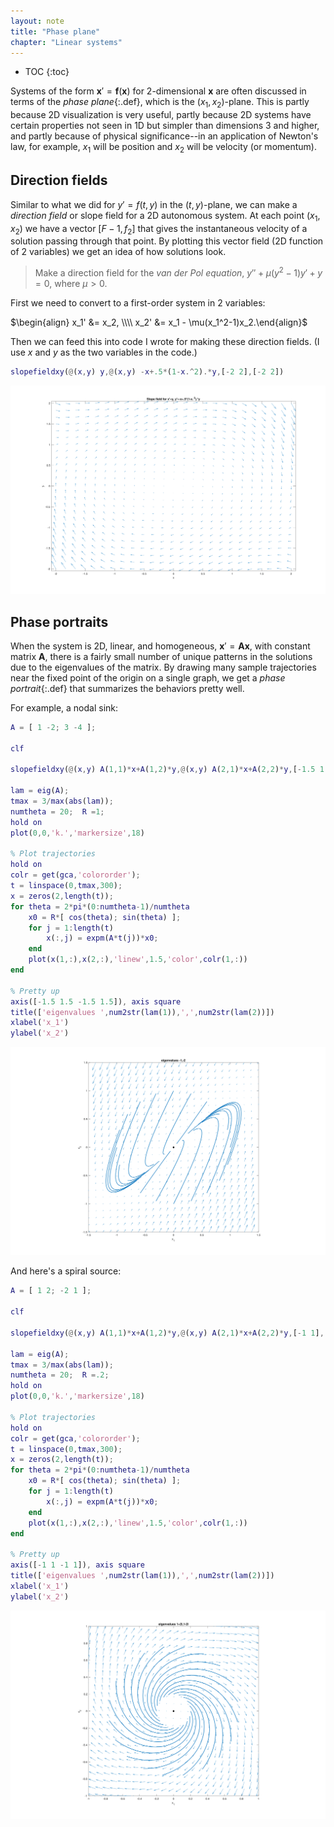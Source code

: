 ```yaml
---
layout: note
title: "Phase plane"
chapter: "Linear systems"
---
```

* TOC
{:toc}

Systems of the form $\mathbf{x}'=\mathbf{f}(\mathbf{x})$ for 2-dimensional $\mathbf{x}$ are often discussed in terms of the *phase plane*{:.def}, which is the $(x_1,x_2)$-plane. This is partly because 2D visualization is very useful, partly because 2D systems have certain properties not seen in 1D but simpler than dimensions 3 and higher, and partly because of physical significance--in an application of Newton's law, for example, $x_1$ will be position and $x_2$ will be velocity (or momentum).

## Direction fields

Similar to what we did for $y'=f(t,y)$ in the $(t,y)$-plane, we can make a *direction field* or slope field for a 2D autonomous system. At each point $(x_1,x_2)$ we have a vector $[F-1,f_2]$ that gives the instantaneous velocity of a solution passing through that point. By plotting this vector field (2D function of 2 variables) we get an idea of how solutions look.

> Make a direction field for the *van der Pol equation*, $y''+\mu(y^2-1)y'+y=0$, where $\mu>0$. 

First we need to convert to a first-order system in 2 variables:

$\begin{align} x_1' &= x_2, \\\\ x_2' &= x_1 - \mu(x_1^2-1)x_2.\end{align}$

Then we can feed this into code I wrote for making these direction fields. (I use $x$ and $y$ as the two variables in the code.) 

```matlab
slopefieldxy(@(x,y) y,@(x,y) -x+.5*(1-x.^2).*y,[-2 2],[-2 2])
```
![van der Pol](vanderPol.svg) 


## Phase portraits

When the system is 2D, linear, and homogeneous, $\mathbf{x}'=\mathbf{A}\mathbf{x}$, with constant matrix $\mathbf{A}$, there is a fairly small number of unique patterns in the solutions due to the eigenvalues of the matrix. By drawing many sample trajectories near the fixed point of the origin on a single graph, we get a *phase portrait*{:.def} that summarizes the behaviors pretty well.

For example, a nodal sink:

```matlab
A = [ 1 -2; 3 -4 ];

clf

slopefieldxy(@(x,y) A(1,1)*x+A(1,2)*y,@(x,y) A(2,1)*x+A(2,2)*y,[-1.5 1.5],[-1.5 1.5])

lam = eig(A);
tmax = 3/max(abs(lam));
numtheta = 20;  R =1;
hold on
plot(0,0,'k.','markersize',18)
    
% Plot trajectories
hold on
colr = get(gca,'colororder');
t = linspace(0,tmax,300);
x = zeros(2,length(t));
for theta = 2*pi*(0:numtheta-1)/numtheta
    x0 = R*[ cos(theta); sin(theta) ];
    for j = 1:length(t)
        x(:,j) = expm(A*t(j))*x0;
    end
    plot(x(1,:),x(2,:),'linew',1.5,'color',colr(1,:))
end

% Pretty up
axis([-1.5 1.5 -1.5 1.5]), axis square
title(['eigenvalues ',num2str(lam(1)),',',num2str(lam(2))])
xlabel('x_1')
ylabel('x_2')
```

![nodal sink](nodal_sink.svg) 

And here's a spiral source:

```matlab
A = [ 1 2; -2 1 ];

clf

slopefieldxy(@(x,y) A(1,1)*x+A(1,2)*y,@(x,y) A(2,1)*x+A(2,2)*y,[-1 1],[-1 1])

lam = eig(A);
tmax = 3/max(abs(lam));
numtheta = 20;  R =.2;
hold on
plot(0,0,'k.','markersize',18)
    
% Plot trajectories
hold on
colr = get(gca,'colororder');
t = linspace(0,tmax,300);
x = zeros(2,length(t));
for theta = 2*pi*(0:numtheta-1)/numtheta
    x0 = R*[ cos(theta); sin(theta) ];
    for j = 1:length(t)
        x(:,j) = expm(A*t(j))*x0;
    end
    plot(x(1,:),x(2,:),'linew',1.5,'color',colr(1,:))
end

% Pretty up
axis([-1 1 -1 1]), axis square
title(['eigenvalues ',num2str(lam(1)),',',num2str(lam(2))])
xlabel('x_1')
ylabel('x_2')
```

![spiral source](spiral_source.svg) 

